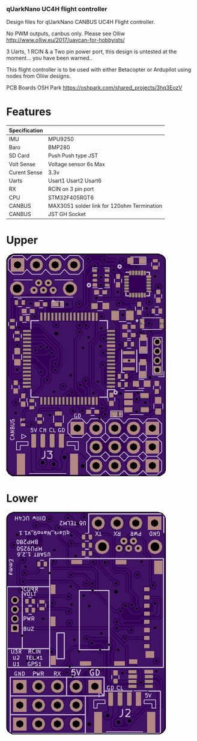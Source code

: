 

  ### qUarkNano UC4H flight controller


Design files for qUarkNano CANBUS UC4H Flight controller.

No PWM outputs, canbus only. Please see Olliw http://www.olliw.eu/2017/uavcan-for-hobbyists/

3 Uarts, 1 RCIN & a Two pin power port, this design is untested at the moment... you have been warned..

This flight controller is to be used with either Betacopter or Ardupilot using nodes from Oliiw designs.

PCB Boards OSH Park https://oshpark.com/shared_projects/3hq3EozV
  # Features

  | Specification |  |
| ------ | ------ |
| IMU | MPU9250 |
| Baro | BMP280 |
| SD Card | Push Push type JST |
| Volt Sense | Voltage sensor 6s Max |
| Curent Sense | 3.3v |
| Uarts | Usart1 Usart2 Usart6 |
| RX | RCIN on 3 pin port |
| CPU | STM32F405RGT6 |
| CANBUS | MAX3051 solder link for 120ohm Termination |
| CANBUS | JST GH Socket |


 # Upper
![QNU](qUarkNano_UC4H_top.png)
 # Lower
![QNU](qUarkNano_UC4H_Lower.png)
